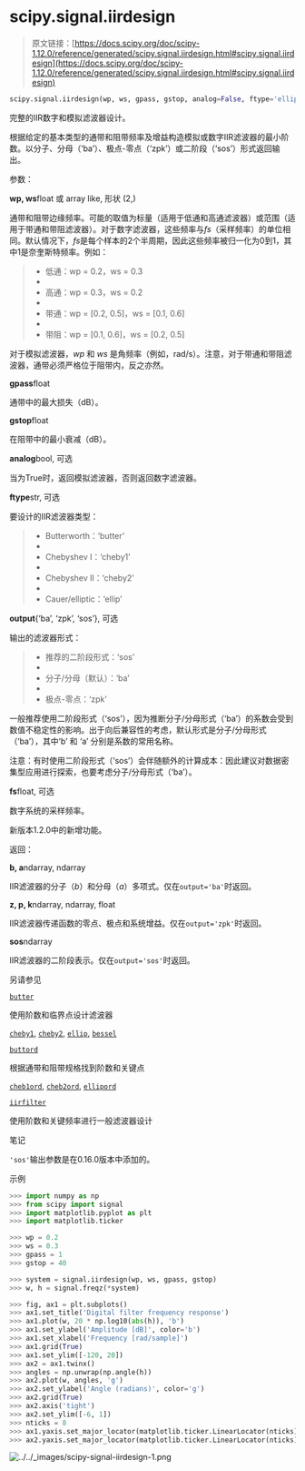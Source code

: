 # scipy.signal.iirdesign

> 原文链接：[https://docs.scipy.org/doc/scipy-1.12.0/reference/generated/scipy.signal.iirdesign.html#scipy.signal.iirdesign](https://docs.scipy.org/doc/scipy-1.12.0/reference/generated/scipy.signal.iirdesign.html#scipy.signal.iirdesign)

```py
scipy.signal.iirdesign(wp, ws, gpass, gstop, analog=False, ftype='ellip', output='ba', fs=None)
```

完整的IIR数字和模拟滤波器设计。

根据给定的基本类型的通带和阻带频率及增益构造模拟或数字IIR滤波器的最小阶数。以分子、分母（‘ba’）、极点-零点（‘zpk’）或二阶段（‘sos’）形式返回输出。

参数：

**wp, ws**float 或 array like, 形状 (2,)

通带和阻带边缘频率。可能的取值为标量（适用于低通和高通滤波器）或范围（适用于带通和带阻滤波器）。对于数字滤波器，这些频率与*fs*（采样频率）的单位相同。默认情况下，*fs*是每个样本的2个半周期，因此这些频率被归一化为0到1，其中1是奈奎斯特频率。例如：

> +   低通：wp = 0.2，ws = 0.3
> +   
> +   高通：wp = 0.3，ws = 0.2
> +   
> +   带通：wp = [0.2, 0.5]，ws = [0.1, 0.6]
> +   
> +   带阻：wp = [0.1, 0.6]，ws = [0.2, 0.5]

对于模拟滤波器，*wp* 和 *ws* 是角频率（例如，rad/s）。注意，对于带通和带阻滤波器，通带必须严格位于阻带内，反之亦然。

**gpass**float

通带中的最大损失（dB）。

**gstop**float

在阻带中的最小衰减（dB）。

**analog**bool, 可选

当为True时，返回模拟滤波器，否则返回数字滤波器。

**ftype**str, 可选

要设计的IIR滤波器类型：

> +   Butterworth：‘butter’
> +   
> +   Chebyshev I：‘cheby1’
> +   
> +   Chebyshev II：‘cheby2’
> +   
> +   Cauer/elliptic：‘ellip’

**output**{‘ba’, ‘zpk’, ‘sos’}, 可选

输出的滤波器形式：

> +   推荐的二阶段形式：‘sos’
> +   
> +   分子/分母（默认）：‘ba’
> +   
> +   极点-零点：‘zpk’

一般推荐使用二阶段形式（‘sos’），因为推断分子/分母形式（‘ba’）的系数会受到数值不稳定性的影响。出于向后兼容性的考虑，默认形式是分子/分母形式（‘ba’），其中‘b’ 和 ‘a’ 分别是系数的常用名称。

注意：有时使用二阶段形式（‘sos’）会伴随额外的计算成本：因此建议对数据密集型应用进行探索，也要考虑分子/分母形式（‘ba’）。

**fs**float, 可选

数字系统的采样频率。

新版本1.2.0中的新增功能。

返回：

**b, a**ndarray, ndarray

IIR滤波器的分子（*b*）和分母（*a*）多项式。仅在`output='ba'`时返回。

**z, p, k**ndarray, ndarray, float

IIR滤波器传递函数的零点、极点和系统增益。仅在`output='zpk'`时返回。

**sos**ndarray

IIR滤波器的二阶段表示。仅在`output='sos'`时返回。

另请参见

[`butter`](scipy.signal.butter.html#scipy.signal.butter "scipy.signal.butter")

使用阶数和临界点设计滤波器

[`cheby1`](scipy.signal.cheby1.html#scipy.signal.cheby1 "scipy.signal.cheby1"), [`cheby2`](scipy.signal.cheby2.html#scipy.signal.cheby2 "scipy.signal.cheby2"), [`ellip`](scipy.signal.ellip.html#scipy.signal.ellip "scipy.signal.ellip"), [`bessel`](scipy.signal.bessel.html#scipy.signal.bessel "scipy.signal.bessel")

[`buttord`](scipy.signal.buttord.html#scipy.signal.buttord "scipy.signal.buttord")

根据通带和阻带规格找到阶数和关键点

[`cheb1ord`](scipy.signal.cheb1ord.html#scipy.signal.cheb1ord "scipy.signal.cheb1ord"), [`cheb2ord`](scipy.signal.cheb2ord.html#scipy.signal.cheb2ord "scipy.signal.cheb2ord"), [`ellipord`](scipy.signal.ellipord.html#scipy.signal.ellipord "scipy.signal.ellipord")

[`iirfilter`](scipy.signal.iirfilter.html#scipy.signal.iirfilter "scipy.signal.iirfilter")

使用阶数和关键频率进行一般滤波器设计

笔记

`'sos'`输出参数是在0.16.0版本中添加的。

示例

```py
>>> import numpy as np
>>> from scipy import signal
>>> import matplotlib.pyplot as plt
>>> import matplotlib.ticker 
```

```py
>>> wp = 0.2
>>> ws = 0.3
>>> gpass = 1
>>> gstop = 40 
```

```py
>>> system = signal.iirdesign(wp, ws, gpass, gstop)
>>> w, h = signal.freqz(*system) 
```

```py
>>> fig, ax1 = plt.subplots()
>>> ax1.set_title('Digital filter frequency response')
>>> ax1.plot(w, 20 * np.log10(abs(h)), 'b')
>>> ax1.set_ylabel('Amplitude [dB]', color='b')
>>> ax1.set_xlabel('Frequency [rad/sample]')
>>> ax1.grid(True)
>>> ax1.set_ylim([-120, 20])
>>> ax2 = ax1.twinx()
>>> angles = np.unwrap(np.angle(h))
>>> ax2.plot(w, angles, 'g')
>>> ax2.set_ylabel('Angle (radians)', color='g')
>>> ax2.grid(True)
>>> ax2.axis('tight')
>>> ax2.set_ylim([-6, 1])
>>> nticks = 8
>>> ax1.yaxis.set_major_locator(matplotlib.ticker.LinearLocator(nticks))
>>> ax2.yaxis.set_major_locator(matplotlib.ticker.LinearLocator(nticks)) 
```

![../../_images/scipy-signal-iirdesign-1.png](../Images/bc5aacccaa4d844a0af806ed02e2605c.png)
